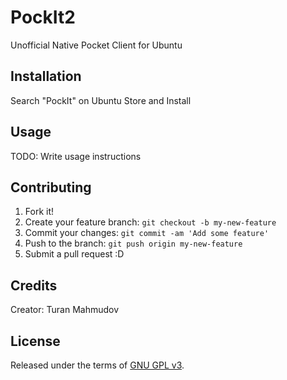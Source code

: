 # PockIt2
Unofficial Native Pocket Client for Ubuntu
## Installation
Search "PockIt" on Ubuntu Store and Install
## Usage
TODO: Write usage instructions
## Contributing
1. Fork it!
2. Create your feature branch: `git checkout -b my-new-feature`
3. Commit your changes: `git commit -am 'Add some feature'`
4. Push to the branch: `git push origin my-new-feature`
5. Submit a pull request :D
## Credits
Creator: Turan Mahmudov
## License
Released under the terms of [GNU GPL v3](https://github.com/turanmahmudov/PockIt2/blob/master/LICENSE).

